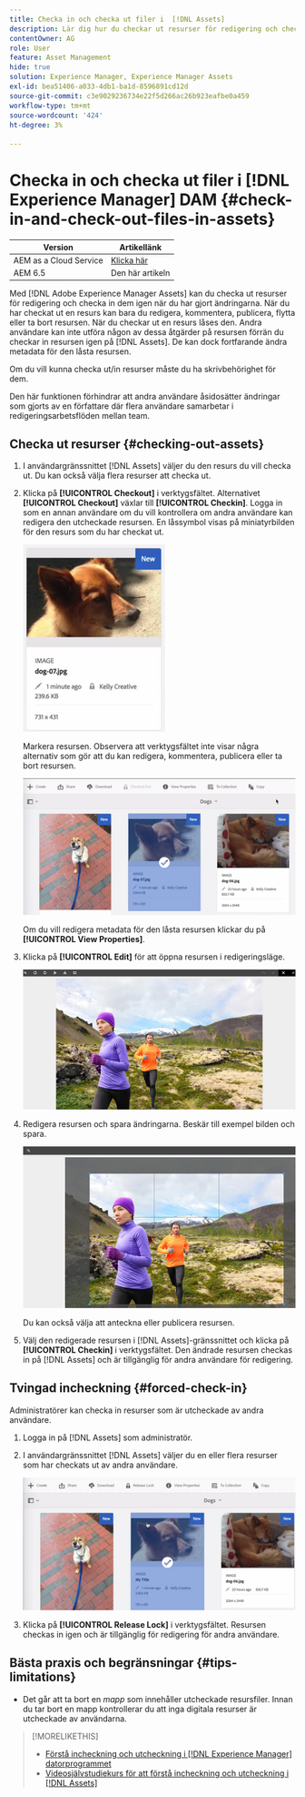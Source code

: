 ```yaml
---
title: Checka in och checka ut filer i  [!DNL Assets]
description: Lär dig hur du checkar ut resurser för redigering och checkar in dem igen när ändringarna är klara.
contentOwner: AG
role: User
feature: Asset Management
hide: true
solution: Experience Manager, Experience Manager Assets
exl-id: bea51406-a033-4db1-ba1d-8596891cd12d
source-git-commit: c3e9029236734e22f5d266ac26b923eafbe0a459
workflow-type: tm+mt
source-wordcount: '424'
ht-degree: 3%

---
```


# Checka in och checka ut filer i [!DNL Experience Manager] DAM {#check-in-and-check-out-files-in-assets}

| Version | Artikellänk |
| -------- | ---------------------------- |
| AEM as a Cloud Service | [Klicka här](https://experienceleague.adobe.com/docs/experience-manager-cloud-service/content/assets/manage/check-out-and-submit-assets.html?lang=en) |
| AEM 6.5 | Den här artikeln |

Med [!DNL Adobe Experience Manager Assets] kan du checka ut resurser för redigering och checka in dem igen när du har gjort ändringarna. När du har checkat ut en resurs kan bara du redigera, kommentera, publicera, flytta eller ta bort resursen. När du checkar ut en resurs låses den. Andra användare kan inte utföra någon av dessa åtgärder på resursen förrän du checkar in resursen igen på [!DNL Assets]. De kan dock fortfarande ändra metadata för den låsta resursen.

Om du vill kunna checka ut/in resurser måste du ha skrivbehörighet för dem.

Den här funktionen förhindrar att andra användare åsidosätter ändringar som gjorts av en författare där flera användare samarbetar i redigeringsarbetsflöden mellan team.

## Checka ut resurser {#checking-out-assets}

1. I användargränssnittet [!DNL Assets] väljer du den resurs du vill checka ut. Du kan också välja flera resurser att checka ut.
1. Klicka på **[!UICONTROL Checkout]** i verktygsfältet. Alternativet **[!UICONTROL Checkout]** växlar till **[!UICONTROL Checkin]**.
Logga in som en annan användare om du vill kontrollera om andra användare kan redigera den utcheckade resursen. En låssymbol visas på miniatyrbilden för den resurs som du har checkat ut.

   ![chlimage_1-471](assets/chlimage_1-471.png)

   Markera resursen. Observera att verktygsfältet inte visar några alternativ som gör att du kan redigera, kommentera, publicera eller ta bort resursen.

   ![chlimage_1-472](assets/chlimage_1-472.png)

   Om du vill redigera metadata för den låsta resursen klickar du på **[!UICONTROL View Properties]**.

1. Klicka på **[!UICONTROL Edit]** för att öppna resursen i redigeringsläge.

   ![chlimage_1-473](assets/chlimage_1-473.png)

1. Redigera resursen och spara ändringarna. Beskär till exempel bilden och spara.

   ![chlimage_1-474](assets/chlimage_1-474.png)

   Du kan också välja att anteckna eller publicera resursen.

1. Välj den redigerade resursen i [!DNL Assets]-gränssnittet och klicka på **[!UICONTROL Checkin]** i verktygsfältet. Den ändrade resursen checkas in på [!DNL Assets] och är tillgänglig för andra användare för redigering.

## Tvingad incheckning {#forced-check-in}

Administratörer kan checka in resurser som är utcheckade av andra användare.

1. Logga in på [!DNL Assets] som administratör.
1. I användargränssnittet [!DNL Assets] väljer du en eller flera resurser som har checkats ut av andra användare.

   ![chlimage_1-476](assets/chlimage_1-476.png)

1. Klicka på **[!UICONTROL Release Lock]** i verktygsfältet. Resursen checkas in igen och är tillgänglig för redigering för andra användare.

## Bästa praxis och begränsningar {#tips-limitations}

* Det går att ta bort en *mapp* som innehåller utcheckade resursfiler. Innan du tar bort en mapp kontrollerar du att inga digitala resurser är utcheckade av användarna.

>[!MORELIKETHIS]
>
>* [Förstå incheckning och utcheckning i [!DNL Experience Manager] datorprogrammet](https://experienceleague.adobe.com/docs/experience-manager-desktop-app/using/using.html#how-app-works2)
>* [Videosjälvstudiekurs för att förstå incheckning och utcheckning i [!DNL Assets]](https://experienceleague.adobe.com/docs/experience-manager-learn/assets/collaboration/check-in-and-check-out.html)
